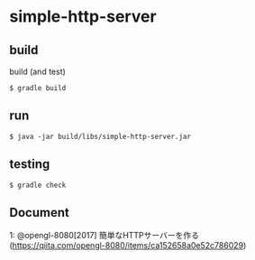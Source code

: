 # simple-http-server

## build

build (and test)
```shell
$ gradle build
```

## run

```shell
$ java -jar build/libs/simple-http-server.jar
```

## testing

```shell
$ gradle check
```

## Document

1: @opengl-8080[2017] 簡単なHTTPサーバーを作る(https://qiita.com/opengl-8080/items/ca152658a0e52c786029)

